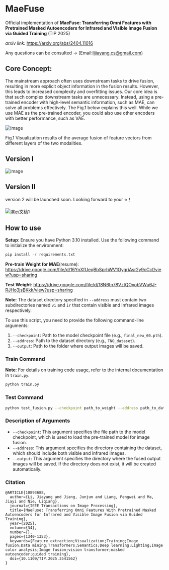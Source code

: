 # MaeFuse
Official implementation of **MaeFuse: Transferring Omni Features with Pretrained Masked Autoencoders for Infrared and Visible Image Fusion via Guided Training** (TIP 2025)

*arxiv link:* https://arxiv.org/abs/2404.11016

Any questions can be consulted -> (Email:lijiayang.cs@gmail.com)

## **Core Concept**: 

The mainstream approach often uses downstream tasks to drive fusion, resulting in more explicit object information in the fusion results. However, this leads to increased complexity and overfitting issues. Our core idea is that such complex downstream tasks are unnecessary. Instead, using a pre-trained encoder with high-level semantic information, such as MAE, can solve all problems effectively. The Fig.1 below explains this well. While we use MAE as the pre-trained encoder, you could also use other encoders with better performance, such as VAE.

![image](https://github.com/user-attachments/assets/8ee7b995-bd99-4dd5-b795-267c4b945aca)


Fig.1 Visualization results of the average fusion of feature vectors from different layers of the two modalities.

## Version I

![image](https://github.com/Henry-Lee-real/MaeFuse/assets/92620880/945d5ac0-5f88-4363-a34b-c8321276ba06)

## Version II
version 2 will be launched soon. Looking forward to your ⭐！

![演示文稿1](https://github.com/Henry-Lee-real/MaeFuse/assets/92620880/6144c130-d623-491c-b376-09ec9adb5cbd)

## How to use

**Setup**: Ensure you have Python 3.10 installed. Use the following command to initialize the environment:

```bash
pip install -r requirements.txt
```
**Pre-train Weight for MAE**(resume): https://drive.google.com/file/d/16YnXfUeqBbSprhWV1OygriAsr2y9cCcf/view?usp=sharing

**Test Weight**: https://drive.google.com/file/d/18N6tn78VztQOvobVWu6J-RJHo3jsBKkk/view?usp=sharing


**Note**: The dataset directory specified in `--address` must contain two subdirectories named `vi` and `ir` that contain visible and infrared images respectively.

To use this script, you need to provide the following command-line arguments:

1. `--checkpoint`: Path to the model checkpoint file (e.g., `final_new_60.pth`).
2. `--address`: Path to the dataset directory (e.g., `TNO_dataset`).
3. `--output`: Path to the folder where output images will be saved.

### Train Command
**Note**: For details on training code usage, refer to the internal documentation in `train.py`.
```bash
python train.py
```

### Test Command

```bash
python test_fusion.py --checkpoint path_to_weight --address path_to_dataset --output path_to_output
```

### Description of Arguments

- `--checkpoint`: This argument specifies the file path to the model checkpoint, which is used to load the pre-trained model for image fusion.
- `--address`: This argument specifies the directory containing the dataset, which should include both visible and infrared images.
- `--output`: This argument specifies the directory where the fused output images will be saved. If the directory does not exist, it will be created automatically.

### Citation
```
@ARTICLE{10893688,
  author={Li, Jiayang and Jiang, Junjun and Liang, Pengwei and Ma, Jiayi and Nie, Liqiang},
  journal={IEEE Transactions on Image Processing}, 
  title={MaeFuse: Transferring Omni Features With Pretrained Masked Autoencoders for Infrared and Visible Image Fusion via Guided Training}, 
  year={2025},
  volume={34},
  number={},
  pages={1340-1353},
  keywords={Feature extraction;Visualization;Training;Image fusion;Data mining;Transformers;Semantics;Deep learning;Lighting;Image color analysis;Image fusion;vision transformer;masked autoencoder;guided training},
  doi={10.1109/TIP.2025.3541562}
}
```


